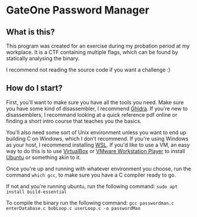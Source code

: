 # GateOne Password Manager

## What is this?

This program was created for an exercise during my probation period at my workplace. It is a CTF containing multiple flags, which can be found by statically analysing the binary.

I recommend not reading the source code if you want a challenge :)

## How do I start?

First, you'll want to make sure you have all the tools you need. Make sure you have some kind of disassembler, I recommend [Ghidra](https://github.com/NationalSecurityAgency/ghidra/releases). If you're new to disassemblers, I recommand looking at a quick reference pdf online or finding a short intro course that teaches you the basics.

You'll also need some sort of Unix environment unless you want to end up building C on Windows, which I don't recommend. If you're using Windows as your host, I recommend installing [WSL](https://learn.microsoft.com/en-us/windows/wsl/about). If you'd like to use a VM, an easy way to do this is to use [VirtualBox](https://www.virtualbox.org/) or [VMware Workstation Player](https://www.vmware.com/products/workstation-player.html) to install [Ubuntu](https://ubuntu.com/download/desktop) or something akin to it.

Once you're up and running with whatever environment you choose, run the command `which gcc`, to make sure you have a C compiler ready to go.

If not and you're running ubuntu, run the following command:
`sudo apt install build-essential`

To compile the binary run the following command:
`gcc passwordman.c enterDatabase.c bobLoop.c userLoop.c -o passwordMan`


